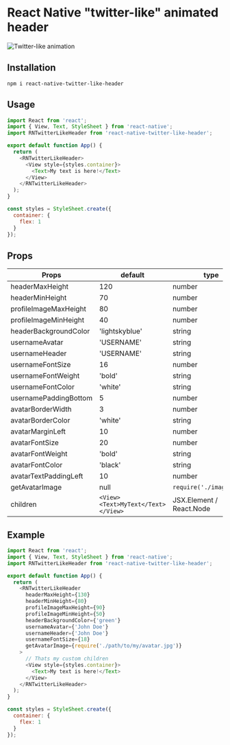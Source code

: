 # React Native "twitter-like" animated header

![Twitter-like animation](http://res.cloudinary.com/codemecodeyou/image/upload/v1577461368/codemecodeyou/baia6uiljg4x9wjqyq5q.gif)

## Installation

`npm i react-native-twitter-like-header`

## Usage

```javascript
import React from 'react';
import { View, Text, StyleSheet } from 'react-native';
import RNTwitterLikeHeader from 'react-native-twitter-like-header';

export default function App() {
  return (
    <RNTwitterLikeHeader>
      <View style={styles.container}>
        <Text>My text is here!</Text>
      </View>
    </RNTwitterLikeHeader>
  );
}

const styles = StyleSheet.create({
  container: {
    flex: 1
  }
});
```

## Props

| Props                 | default                            | type                     |
| --------------------- | ---------------------------------- | ------------------------ |
| headerMaxHeight       | 120                                | number                   |
| headerMinHeight       | 70                                 | number                   |
| profileImageMaxHeight | 80                                 | number                   |
| profileImageMinHeight | 40                                 | number                   |
| headerBackgroundColor | 'lightskyblue'                     | string                   |
| usernameAvatar        | 'USERNAME'                         | string                   |
| usernameHeader        | 'USERNAME'                         | string                   |
| usernameFontSize      | 16                                 | number                   |
| usernameFontWeight    | 'bold'                             | string                   |
| usernameFontColor     | 'white'                            | string                   |
| usernamePaddingBottom | 5                                  | number                   |
| avatarBorderWidth     | 3                                  | number                   |
| avatarBorderColor     | 'white'                            | string                   |
| avatarMarginLeft      | 10                                 | number                   |
| avatarFontSize        | 20                                 | number                   |
| avatarFontWeight      | 'bold'                             | string                   |
| avatarFontColor       | 'black'                            | string                   |
| avatarTextPaddingLeft | 10                                 | number                   |
| getAvatarImage        | null                               | `require('./image.jpg')` |
| children              | `<View><Text>MyText</Text></View>` | JSX.Element / React.Node |

## Example

```javascript
import React from 'react';
import { View, Text, StyleSheet } from 'react-native';
import RNTwitterLikeHeader from 'react-native-twitter-like-header';

export default function App() {
  return (
    <RNTwitterLikeHeader
      headerMaxHeight={130}
      headerMinHeight={80}
      profileImageMaxHeight={90}
      profileImageMinHeight={50}
      headerBackgroundColor={'green'}
      usernameAvatar={'John Doe'}
      usernameHeader={'John Doe'}
      usernameFontSize={18}
      getAvatarImage={require('./path/to/my/avatar.jpg')}
    >
      // Thats my custom children
      <View style={styles.container}>
        <Text>My text is here!</Text>
      </View>
    </RNTwitterLikeHeader>
  );
}

const styles = StyleSheet.create({
  container: {
    flex: 1
  }
});
```
